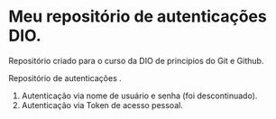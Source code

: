 # Meu repositório de autenticações DIO.
Repositório criado para o curso da DIO de principios do Git e Github.

Repositório de autenticações .

1. Autenticação via nome de usuário e senha (foi descontinuado).
2. Autenticação via Token de acesso pessoal.

